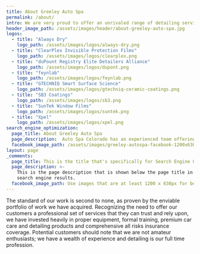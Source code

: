 ```yaml
---
title: About Greeley Auto Spa
permalink: /about/
intro: We are very proud to offer an unrivaled range of detailing services designed to meet the needs of discerning customers throughout Northern Colorado Area who want the very best in car care for their vehicles.
header_image_path: /assets/images/header/about-greeley-auto-spa.jpg
logos:
  - title: "Always Dry"
    logo_path: /assets/images/logos/always-dry.png
  - title: "ClearPlex Invisible Protection Films"
    logo_path: /assets/images/logos/clearplex.png
  - title: "duPount Registry Elite Detailers Alliance"
    logo_path: /assets/images/logos/dupont.png
  - title: "feynlab"
    logo_path: /assets/images/logos/feynlab.png
  - title: "GTECHNIQ Smart Surface Science"
    logo_path: /assets/images/logos/gtechniq-ceramic-coatings.png
  - title: "SB3 Coatings"
    logo_path: /assets/images/logos/sb3.png
  - title: "SunTek Window Films"
    logo_path: /assets/images/logos/suntek.png
  - title: "Xpel"
    logo_path: /assets/images/logos/xpel.png
search_engine_optimization:
  page_title: About Greeley Auto Spa
  page_description:  Auto Spa Colorado has an experienced team offering premium car care services and professional grade detailing products for our customers.
  facebook_image_path: /assets/images/greeley-autospa-facebook-1200x630.png
layout: page
_comments:
  page_title: This is the title that's specifically for Search Engine Optimization.
  page_description: >-
    This is the page description that is shown below the page title in the
    search engine results.
  facebook_image_path: Use images that are at least 1200 x 630px for best results or a minimum of at least 600 x 315px. 
---
```



The standard of our work is second to none, as proven by the enviable portfolio of work we have acquired. Recognizing the need to offer our customers a professional set of services that they can trust and rely upon, we have invested heavily in proper equipment, formal training, premium car care and detailing products and comprehensive all risks insurance coverage. Potential customers should note that we are not amateur enthusiasts; we have a wealth of experience and detailing is our full time profession.
